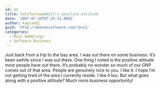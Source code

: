 ```yaml
---
id: 21
title: California&#8217;s positive attitude
date: '2007-07-19T07:25:31.000Z'
author: kaplandj
guid: 'http://deanonsoftware.com/?p=21'
categories:
  - Misc Ramblings
  - Software Business
---
```

Just back from a trip to the bay area. I was out there on some business. It’s been awhile since I was out there. One thing I noted is the positive attitude most people have out there. It’s probably no wonder so much of our GNP comes out of that area. People are genuinely nice to you. I like it. I hope I’m not getting tired of the area I currently reside. I like it too. But what goes along with a positive attitude? Much more business opportunity!
